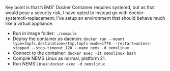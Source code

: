 Key point is that NEMS' Docker Container requires systemd, but as that would pose a security risk, I have opted to instead go with docker-systemctl-replacement. I've setup an environment that should behave much like a virtual appliance.

  - Run in image folder: `./compile`
  - Deploy the container as daemon: `docker run --mount type=tmpfs,destination=/tmp,tmpfs-mode=1770 --restart=unless-stopped --stop-timeout 120 --name nems -d nemslinux`
  - Connect to the container: `docker exec -it nemslinux bash`
  - Compile NEMS Linux as normal, platform 21.
  - Run NEMS Linux: `docker exec -d nemslinux`
